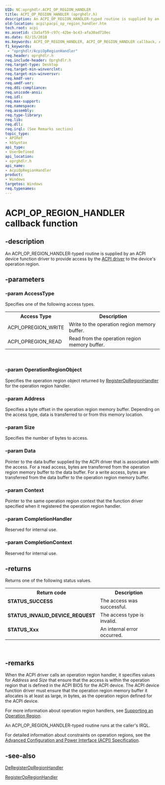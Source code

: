 ```yaml
---
UID: NC:oprghdlr.ACPI_OP_REGION_HANDLER
title: ACPI_OP_REGION_HANDLER (oprghdlr.h)
description: An ACPI_OP_REGION_HANDLER-typed routine is supplied by an ACPI device function driver to provide access by the ACPI driver to the device's operation region.
old-location: acpi\pacpi_op_region_handler.htm
tech.root: acpi
ms.assetid: c3a5af59-c97c-42be-bc43-afa30ad710ec
ms.date: 02/15/2018
ms.keywords: ACPI_OP_REGION_HANDLER, ACPI_OP_REGION_HANDLER callback, AcpiOpRegionHandler, AcpiOpRegionHandler callback function [ACPI Devices], acpi.pacpi_op_region_handler, opregref_be7bf2cd-0369-4efd-bbdb-5ad7dc28c33d.xml, oprghdlr/AcpiOpRegionHandler
f1_keywords:
 - "oprghdlr/AcpiOpRegionHandler"
req.header: oprghdlr.h
req.include-header: Oprghdlr.h
req.target-type: Desktop
req.target-min-winverclnt: 
req.target-min-winversvr: 
req.kmdf-ver: 
req.umdf-ver: 
req.ddi-compliance: 
req.unicode-ansi: 
req.idl: 
req.max-support: 
req.namespace: 
req.assembly: 
req.type-library: 
req.lib: 
req.dll: 
req.irql: (See Remarks section)
topic_type:
- APIRef
- kbSyntax
api_type:
- UserDefined
api_location:
- oprghdlr.h
api_name:
- AcpiOpRegionHandler
product:
- Windows
targetos: Windows
req.typenames: 
---
```


# ACPI_OP_REGION_HANDLER callback function


## -description


An ACPI_OP_REGION_HANDLER-typed routine is supplied by an ACPI device function driver to provide access by the <a href="https://docs.microsoft.com/windows-hardware/drivers/kernel/acpi-driver">ACPI driver</a> to the device's operation region.


## -parameters




### -param AccessType

Specifies one of the following access types.

<table>
<tr>
<th>Access Type</th>
<th>Description</th>
</tr>
<tr>
<td>
ACPI_OPREGION_WRITE 

</td>
<td>
Write to the operation region memory buffer.

</td>
</tr>
<tr>
<td>
ACPI_OPREGION_READ

</td>
<td>
Read from the operation region memory buffer.

</td>
</tr>
</table>
 


### -param OperationRegionObject

Specifies the operation region object returned by <a href="https://docs.microsoft.com/windows-hardware/drivers/ddi/oprghdlr/nf-oprghdlr-registeropregionhandler">RegisterOpRegionHandler</a> for the operation region handler.


### -param Address

Specifies a byte offset in the operation region memory buffer. Depending on the access type, data is transferred to or from this memory location. 


### -param Size

Specifies the number of bytes to access.


### -param Data

Pointer to the data buffer supplied by the ACPI driver that is associated with the access. For a read access, bytes are transferred from the operation region memory buffer to the data buffer. For a write access, bytes are transferred from the data buffer to the operation region memory buffer.


### -param Context

Pointer to the same operation region context that the function driver specified when it registered the operation region handler.


### -param CompletionHandler

Reserved for internal use.


### -param CompletionContext

Reserved for internal use.


## -returns



Returns one of the following status values.

<table>
<tr>
<th>Return code</th>
<th>Description</th>
</tr>
<tr>
<td width="40%">
<dl>
<dt><b>STATUS_SUCCESS</b></dt>
</dl>
</td>
<td width="60%">
The access was successful.

</td>
</tr>
<tr>
<td width="40%">
<dl>
<dt><b>STATUS_INVALID_DEVICE_REQUEST</b></dt>
</dl>
</td>
<td width="60%">
The access type is invalid.

</td>
</tr>
<tr>
<td width="40%">
<dl>
<dt><b>STATUS_Xxx</b></dt>
</dl>
</td>
<td width="60%">
An internal error occurred.

</td>
</tr>
</table>
 




## -remarks



When the ACPI driver calls an operation region handler, it specifies values for <i>Address</i> and <i>Size</i> that ensure that the access is within the operation region that is defined in the ACPI BIOS for the ACPI device. The ACPI device function driver must ensure that the operation region memory buffer it allocates is at least as large, in bytes, as the operation region defined for the ACPI device.

For more information about operation region handlers, see <a href="https://docs.microsoft.com/windows-hardware/drivers/acpi/supporting-an-operation-region">Supporting an Operation Region</a>.

An ACPI_OP_REGION_HANDLER-typed routine runs at the caller's IRQL.

For detailed information about constraints on operation regions, see the <a href="https://go.microsoft.com/fwlink/p/?linkid=57185">Advanced Configuration and Power Interface (ACPI) Specification</a>.




## -see-also




<a href="https://docs.microsoft.com/windows-hardware/drivers/ddi/oprghdlr/nf-oprghdlr-deregisteropregionhandler">DeRegisterOpRegionHandler</a>



<a href="https://docs.microsoft.com/windows-hardware/drivers/ddi/oprghdlr/nf-oprghdlr-registeropregionhandler">RegisterOpRegionHandler</a>
 

 


